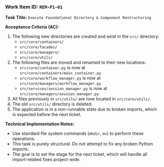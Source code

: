 ### **Work Item ID:** `REM-P1-01`
**Task Title:** `Execute Foundational Directory & Component Restructuring`

**Acceptance Criteria (AC):**
1.  The following new directories are created and exist in the `src/` directory:
    *   `src/core/containers/`
    *   `src/core/facades/`
    *   `src/core/managers/`
    *   `src/core/utils/`
2.  The following files are moved and renamed to their new locations:
    *   `src/core/container.py` is now at `src/core/containers/main_container.py`
    *   `src/core/workflow_manager.py` is now at `src/core/managers/workflow_manager.py`
    *   `src/services/session_manager.py` is now at `src/core/managers/session_manager.py`
3.  All files previously in `src/utils/` are now located in `src/core/utils/`.
4.  The old `src/utils/` directory is deleted.
5.  The application is in a non-runnable state due to broken imports, which is expected before the next ticket.

**Technical Implementation Notes:**
*   Use standard file system commands (`mkdir`, `mv`) to perform these operations.
*   This task is purely structural. Do not attempt to fix any broken Python imports.
*   The goal is to set the stage for the next ticket, which will handle all import-related fixes project-wide.
